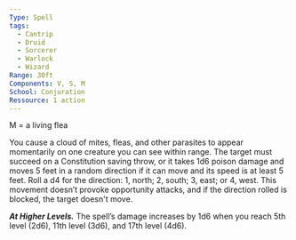 ```yaml
---
Type: Spell
tags:
  - Cantrip
  - Druid
  - Sorcerer
  - Warlock
  - Wizard
Range: 30ft
Components: V, S, M
School: Conjuration
Ressource: 1 action
---
```

M = a living flea

You cause a cloud of mites, fleas, and other parasites to appear momentarily on one creature you can see within range. The target must succeed on a Constitution saving throw, or it takes 1d6 poison damage and moves 5 feet in a random direction if it can move and its speed is at least 5 feet. Roll a d4 for the direction: 1, north; 2, south; 3, east; or 4, west. This movement doesn’t provoke opportunity attacks, and if the direction rolled is blocked, the target doesn't move.

**_At Higher Levels._** The spell’s damage increases by 1d6 when you reach 5th level (2d6), 11th level (3d6), and 17th level (4d6).